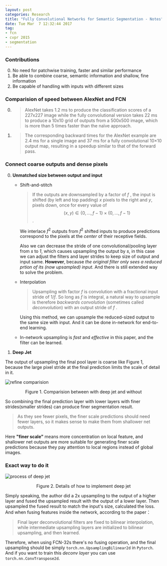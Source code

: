 ```yaml
---
layout: post
categories: Research
title: "Fully Convolutional Networks for Semantic Segmentation - Notes"
date: Tue Mar  7 12:32:44 2017
tag:
- fcn
- cvpr 2015
- segmentation
---
```


### Contributions

0. No need for patchwise training, faster and similar performance
1. Be able to combine coarse, semantic information and shallow, fine information
2. Be capable of handling with inputs with different sizes

### Comparision of speed between AlexNet and FCN

0. > AlexNet takes 1.2 ms to produce the classification scores of a 227x227 image while the fully convolutional version takes 22 ms to produce a 10x10 grid of outputs from a 500x500 image, which is more than 5 times faster than the naïve approach.

1. > The corresponding backward times for the AlexNet example are 2.4 ms for a single image and 37 ms for a fully convolutional 10×10 output map, resulting in a speedup similar to that of the forward pass.


### Connect coarse outputs and dense pixels

0. **Unmatched size between output and input**

    - Shift-and-stitch

        > If the outputs are downsampled by a factor of $f$ , the input is shifted (by left and top padding) *x* pixels to the right and $y$, pixels down, once for every value of $$(x,y) \in \{0,...,f − 1\}×\{0,...,f − 1\}$$.

        We interlace $f^2$ outputs from $f^2$ shifted inputs to produce predictions correspond to the pixels at the *center* of their receptive fields.

        Also we can decrease the stride of one convolutional/pooling layer from *s* to *1*, which causes upsampling the output by *s*, in this case we can adjust the filters and layer strides to keep size of output and input same. **However**, because *the original filter only sees a reduced prtion of its (now upsampled) input*. And there is still extended way to solve the problem.

    - Interpolation

        > Upsampling with factor $f$ is convolution with a fractional input stride of 1/$f$. So long as $f$ is integral, a natural way to upsample is therefore *backwards convolution* (sometimes called *deconvolution*) with an output stride of $f$ .

        Using this method, we can upsample the reduced-sized output to the same size with input. And it can be done in-network for end-to-end learning.

    - In-network upsampling is *fast* and *effective* in this paper, and the filter can be learned.

1. **Deep Jet**

The output of upsampling the final pool layer is coarse like Figure 1, because the large pixel stride at the final prediction limits the scale of detail in it. 

![refine comparision](https://cl.ly/3u2v0J0w1j42/Image%202017-03-07%20at%202.48.13%20PM.png)

<center>Figure 1. Comparision between with deep jet and without</center>

So combining the final prediction layer with lower layers with finer strides(smaller strides) can produce finer segmentation result.

>  As they see fewer pixels, the finer scale predictions should need fewer layers, so it makes sense to make them from shallower net outputs.

Here **"finer scale"** means more concentration on local feature, and shallower net outputs are more suitable for generating finer scale predictions because they pay attention to local regions instead of global images.

### Exact way to do it

![process of deep jet][1]

<center>Figure 2. Details of how to implement deep jet</center>

Simply speaking, the author did a 2x upsampling to the output of a higher layer and fused the upsampled result with the output of a lower layer. Then upsampled the fused result to match the input's size, calculated the loss. And when fusing features inside the network, according to the paper：

> Final layer deconvolutional filters are fixed to bilinear interpolation, while intermediate upsampling layers are initialized to bilinear upsampling, and then learned.

Therefore, when using FCN-32s there's no fusing operation, and the final upsampling should be simply `torch.nn.UpsamplingBilinear2d` in `Pytorch`. And if you want to train this *deconv layer* you can use `torch.nn.ConvTranspose2d`. 


[1]: https://cl.ly/0d1N2P3n3A1f/Image%202017-03-07%20at%202.57.06%20PM.png


